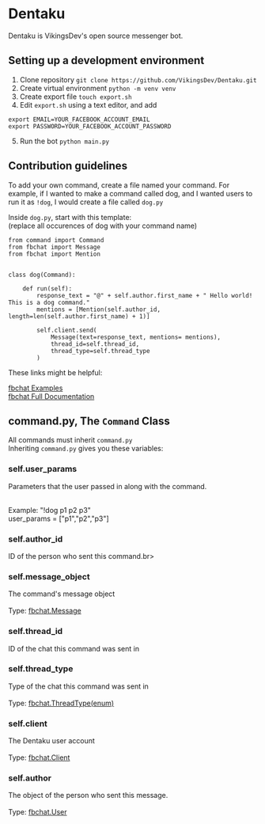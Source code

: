# Dentaku

Dentaku is VikingsDev's open source messenger bot.

## Setting up a development environment

1. Clone repository
`git clone https://github.com/VikingsDev/Dentaku.git`
2. Create virtual environment
`python -m venv venv`
3. Create export file
`touch export.sh`
4. Edit `export.sh` using a text editor, and add
```
export EMAIL=YOUR_FACEBOOK_ACCOUNT_EMAIL
export PASSWORD=YOUR_FACEBOOK_ACCOUNT_PASSWORD
```
5. Run the bot
`python main.py`

## Contribution guidelines

To add your own command, create a file named your command. For example, if I 
wanted to make a command called dog, and I wanted users to run it as `!dog`, I would create a file
called `dog.py`

Inside `dog.py`, start with this template:
<br>(replace all occurences of dog with your command name)
```
from command import Command
from fbchat import Message
from fbchat import Mention


class dog(Command):

    def run(self):
        response_text = "@" + self.author.first_name + " Hello world! This is a dog command."
        mentions = [Mention(self.author_id, length=len(self.author.first_name) + 1)]

        self.client.send(
            Message(text=response_text, mentions= mentions),
            thread_id=self.thread_id,
            thread_type=self.thread_type
        )
```

These links might be helpful:

[fbchat Examples](https://fbchat.readthedocs.io/en/stable/examples.html)<br>
[fbchat Full Documentation](https://fbchat.readthedocs.io/en/stable/api.html)

## command.py, The `Command` Class
All commands must inherit `command.py`<br>
Inheriting `command.py` gives you these variables:

### self.user_params <br>
  Parameters that the user passed in along with the command. <br><br>
  
  Example: "!dog p1 p2 p3" <br>
  user_params = ["p1","p2","p3"] <br>
  
### self.author_id <br>
ID of the person who sent this command.br>
### self.message_object <br>
The command's message object <br>
<br>Type: [fbchat.Message](https://fbchat.readthedocs.io/en/stable/api.html#fbchat.Message)
### self.thread_id <br>
ID of the chat this command was sent in <br>
### self.thread_type <br>
Type of the chat this command was sent in <br>
<br>Type: [fbchat.ThreadType(enum)](https://fbchat.readthedocs.io/en/stable/api.html#fbchat.ThreadType)
### self.client <br>
The Dentaku user account <br>
<br>Type: [fbchat.Client](https://fbchat.readthedocs.io/en/stable/api.html#client)
### self.author <br>
The object of the person who sent this message. <br>
<br>Type: [fbchat.User](https://fbchat.readthedocs.io/en/stable/api.html#fbchat.User)
